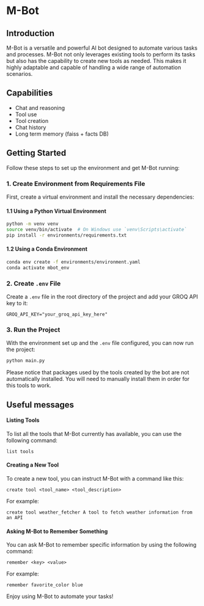 # M-Bot

## Introduction

M-Bot is a versatile and powerful AI bot designed to automate various tasks and processes. M-Bot not only leverages existing tools to perform its tasks but also has the capability to create new tools as needed. This makes it highly adaptable and capable of handling a wide range of automation scenarios.

## Capabilities

- Chat and reasoning
- Tool use
- Tool creation
- Chat history
- Long term memory (faiss + facts DB)

## Getting Started

Follow these steps to set up the environment and get M-Bot running:

### 1. Create Environment from Requirements File

First, create a virtual environment and install the necessary dependencies:

#### 1.1 Using a Python Virtual Environment

```sh
python -m venv venv
source venv/bin/activate  # On Windows use `venv\Scripts\activate`
pip install -r environments/requirements.txt
```

#### 1.2 Using a Conda Environment

```sh
conda env create -f environments/environment.yaml
conda activate mbot_env
```

### 2. Create `.env` File

Create a `.env` file in the root directory of the project and add your GROQ API key to it:

```
GROQ_API_KEY="your_groq_api_key_here"
```

### 3. Run the Project

With the environment set up and the `.env` file configured, you can now run the project:

```sh
python main.py
```

Please notice that packages used by the tools created by the bot are not automatically installed. You will need to manually install them in order for this tools to work.


## Useful messages
#### Listing Tools

To list all the tools that M-Bot currently has available, you can use the following command:

```
list tools
```

#### Creating a New Tool

To create a new tool, you can instruct M-Bot with a command like this:

```
create tool <tool_name> <tool_description>
```

For example:

```
create tool weather_fetcher A tool to fetch weather information from an API
```

#### Asking M-Bot to Remember Something

You can ask M-Bot to remember specific information by using the following command:

```
remember <key> <value>
```

For example:

```
remember favorite_color blue
```


Enjoy using M-Bot to automate your tasks!